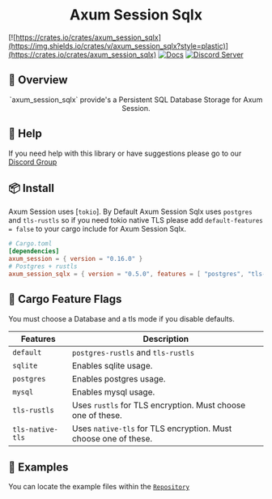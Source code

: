 <h1 align="center">
Axum Session Sqlx
</h1>

[![https://crates.io/crates/axum_session_sqlx](https://img.shields.io/crates/v/axum_session_sqlx?style=plastic)](https://crates.io/crates/axum_session_sqlx)
[![Docs](https://docs.rs/axum_session_sqlx/badge.svg)](https://docs.rs/axum_session_sqlx)
[![Discord Server](https://img.shields.io/discord/81844480201728000?label=&labelColor=6A7EC2&logo=discord&logoColor=ffffff&color=7389D8)](https://discord.gg/gVXNDwpS3Z)

## 📑 Overview

<p align="center">
`axum_session_sqlx` provide's a Persistent SQL Database Storage for Axum Session.
</p>

## 🚨 Help

If you need help with this library or have suggestions please go to our [Discord Group](https://discord.gg/gVXNDwpS3Z)

## 📦 Install

Axum Session uses [`tokio`]. 
By Default Axum Session Sqlx uses `postgres` and `tls-rustls` so if you need tokio native TLS please add `default-features = false` 
to your cargo include for Axum Session Sqlx.

```toml
# Cargo.toml
[dependencies]
axum_session = { version = "0.16.0" }
# Postgres + rustls
axum_session_sqlx = { version = "0.5.0", features = [ "postgres", "tls-rustls"] }
```

## 📱 Cargo Feature Flags

You must choose a Database and a tls mode if you disable defaults.

| Features                      | Description                                                        |
| ----------------------------- | ------------------------------------------------------------------ |
| `default`                     | `postgres-rustls` and `tls-rustls`                                 |
| `sqlite`                      | Enables sqlite usage.                                              |
| `postgres`                    | Enables postgres usage.                                            |
| `mysql`                       | Enables mysql usage.                                               |
| `tls-rustls`                  | Uses `rustls` for TLS encryption. Must choose one of these.        |
| `tls-native-tls`              | Uses `native-tls` for TLS encryption. Must choose one of these.    |

## 🔎 Examples

You can locate the example files within the [`Repository`](https://github.com/AscendingCreations/AxumSession/tree/main/examples)  

